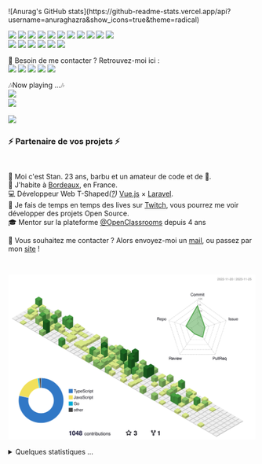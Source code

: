 <p>
![Anurag's GitHub stats](https://github-readme-stats.vercel.app/api?username=anuraghazra&show_icons=true&theme=radical)

  <p>
    <img src="https://img.shields.io/badge/-Visual%20Studio%20Code-23A9F2?style=flat-square&logo=Visual%20Studio%20Code&logoColor=white"/>
    <img src="https://img.shields.io/badge/-Github-181717?style=flat-square&logo=GitHub&logoColor=white"/>
    <img src="https://img.shields.io/badge/-Git-F44D27?style=flat-square&logo=Git&logoColor=white"/>
    <img src="https://img.shields.io/badge/-NPM-CB3837?style=flat-square&logo=NPM&logoColor=white"/>
    <img src="https://img.shields.io/badge/-Apache-D22128?style=flat-square&logo=Apache&logoColor=white"/>
    <img src="https://img.shields.io/badge/-Trello-0079BF?style=flat-square&logo=Trello&logoColor=white"/>
    <img src="https://img.shields.io/badge/-Slack-E01563?style=flat-square&logo=Slack&logoColor=white"/>
    <img src="https://img.shields.io/badge/-Sketch-FA6400?style=flat-square&logo=Sketch&logoColor=white"/>
    <img src="https://img.shields.io/badge/-MySQL-F29111?style=flat-square&logo=MySQL&logoColor=white"/>
    <img src="https://img.shields.io/badge/-Insomnia-5849BE?style=flat-square&logo=Insomnia&logoColor=white"/>
    <img src="https://img.shields.io/badge/-Notion-000000?style=flat-square&logo=Notion&logoColor=white"/><br/>
    <img src="https://img.shields.io/badge/-Laravel-F55247?style=flat-square&logo=Laravel&logoColor=white"/>
    <img src="https://img.shields.io/badge/-ESLint-4B32C3?style=flat-square&logo=ESLint&logoColor=white"/>
    <img src="https://img.shields.io/badge/-HTML5-E34F26?style=flat-square&logo=HTML5&logoColor=white"/>
    <img src="https://img.shields.io/badge/redis-%23DD0031.svg?style=for-the-badge&logo=redis&logoColor=white"/>
    <img src="https://img.shields.io/badge/-Debian-A80030?style=flat-square&logo=Debian&logoColor=white"/>
    <img src="https://img.shields.io/badge/MongoDB-%234ea94b.svg?style=for-the-badge&logo=mongodb&logoColor=white"/>
  </p>
</p>
<p>
  📣 Besoin de me contacter ? Retrouvez-moi ici :<br/>
  <a href="mailto:contact@daniels-roth-stan.fr?subject=[GitHub]%20🔥%20Prise%20de%20contact&body=Bonjour%20Stan%2C%0A%0AJe%20viens%20vers%20toi%20aujourd%27hui%20apr%C3%A8s%20avoir%20vu%20ton%20profil%20GitHub%20pour%20..."><img src="https://img.shields.io/badge/e‑mail-D14836.svg?style=for-the-badge&logo=GMail&logoColor=white"/></a>
  <a href="https://instagram.com/mrstandu33"><img src="https://img.shields.io/badge/instagram-E4405F.svg?style=for-the-badge&logo=instagram&logoColor=white"/></a>
  <a href="https://twitch.tv/mrstandu33"><img src="https://img.shields.io/badge/twitch-9146FF.svg?style=for-the-badge&logo=twitch&logoColor=white"/></a>
  <a href="https://linkedin.com/in/stan-daniels-roth-278478127"><img src="https://img.shields.io/badge/linkedin-0077B5.svg?style=for-the-badge&logo=linkedin&logoColor=white"/></a>
  <a href="https://twitter.com/mrstandu33"><img src="https://img.shields.io/badge/twitter-1DA1F2.svg?style=for-the-badge&logo=twitter&logoColor=white"/></a>
</p>
<p>
  🎶Now playing ...🎶<br/>
  <a href="http://spotify-informer.daniels-roth-stan.fr/">
    <img height="75" src="http://spotify-informer.daniels-roth-stan.fr/api"/>
  </a><br/>
  <a href="https://github.com/MrStanDu33/spotify-informer"><img src="https://img.shields.io/badge/built%20with%20MrStanDu33%2Fspotify‑informer-1ED760.svg?style=flat-square&logo=spotify&logoColor=white"/></a><br/>
</p>

<img src="http://views.whatilearened.today/views/github/MrStanDu33/views.svg"/>
<h3>⚡️ Partenaire de vos projets ⚡️</h3><br/>
<p>
  🧔 Moi c'est <bold>Stan</bold>. 23 ans, barbu et un amateur de code et de 🍺.<br/>
  💼 J'habite à <a href="https://www.google.com/maps?q=bordeaux">Bordeaux</a>, en France.<br/>
  💻 Développeur Web <bold>T-Shaped</bold><em>(<a href="https://letslearnabout.net/blog/what-it-is-a-t-shaped-developer-and-why-you-should-be-one">?</a>)</em> <bold><a href="https://vuejs.org">Vue.js</a></bold> × <bold><a href="https://laravel.com">Laravel</a></bold>.<br/>
  🎥 Je fais de temps en temps des lives sur <a href="https://twitch.tv/mrstandu33">Twitch</a>, vous pourrez me voir développer des projets Open Source. <br/>
  🎓 Mentor sur la plateforme <a href="https://github.com/OpenClassrooms">@OpenClassrooms</a> depuis 4 ans
</p>
<p>
  🔗 Vous souhaitez me contacter ? Alors envoyez-moi un <a href="mailto:contact@daniels-roth-stan.fr?subject=[GitHub]%20🔥%20Prise%20de%20contact&body=Bonjour%20Stan%2C%0A%0AJe%20viens%20vers%20toi%20aujourd%27hui%20apr%C3%A8s%20avoir%20vu%20ton%20profil%20GitHub%20pour%20...">mail</a>, ou passez par mon <a href="https://daniels-roth-stan.fr">site</a> !
</p><br/>

![](./profile-3d-contrib/profile-green-animate.svg)

<details>
  <summary>Quelques statistiques ...</summary><br/>

<!--START_SECTION:waka-->
![Profile Views](http://img.shields.io/badge/Profile%20Views-0-blue)

**🐱 My GitHub Data** 

> 📦 795.8 kB Used in GitHub's Storage 
 > 
> 🏆 945 Contributions in the Year 2023
 > 
> 🚫 Not Opted to Hire
 > 
> 📜 18 Public Repositories 
 > 
> 🔑 37 Private Repositories 
 > 
**I'm an Early 🐤** 

```text
🌞 Morning                1908 commits        ████░░░░░░░░░░░░░░░░░░░░░   17.65 % 
🌆 Daytime                3813 commits        █████████░░░░░░░░░░░░░░░░   35.28 % 
🌃 Evening                4352 commits        ██████████░░░░░░░░░░░░░░░   40.26 % 
🌙 Night                  736 commits         ██░░░░░░░░░░░░░░░░░░░░░░░   06.81 % 
```
📅 **I'm Most Productive on Sunday** 

```text
Monday                   1489 commits        ███░░░░░░░░░░░░░░░░░░░░░░   13.78 % 
Tuesday                  1692 commits        ████░░░░░░░░░░░░░░░░░░░░░   15.65 % 
Wednesday                1905 commits        ████░░░░░░░░░░░░░░░░░░░░░   17.62 % 
Thursday                 1268 commits        ███░░░░░░░░░░░░░░░░░░░░░░   11.73 % 
Friday                   688 commits         ██░░░░░░░░░░░░░░░░░░░░░░░   06.37 % 
Saturday                 1358 commits        ███░░░░░░░░░░░░░░░░░░░░░░   12.56 % 
Sunday                   2409 commits        ██████░░░░░░░░░░░░░░░░░░░   22.29 % 
```


📊 **This Week I Spent My Time On** 

```text
🕑︎ Time Zone: Africa/Cairo

💬 Programming Languages: 
TypeScript               7 hrs 56 mins       ██████████████████░░░░░░░   72.93 % 
JavaScript               1 hr 55 mins        ████░░░░░░░░░░░░░░░░░░░░░   17.62 % 
Other                    15 mins             █░░░░░░░░░░░░░░░░░░░░░░░░   02.39 % 
Bash                     12 mins             ░░░░░░░░░░░░░░░░░░░░░░░░░   01.90 % 
YAML                     10 mins             ░░░░░░░░░░░░░░░░░░░░░░░░░   01.58 % 

🔥 Editors: 
VS Code                  10 hrs 52 mins      █████████████████████████   100.00 % 

💻 Operating System: 
Windows                  10 hrs 52 mins      █████████████████████████   100.00 % 
```

**I Mostly Code in TypeScript** 

```text
TypeScript               37 repos            ███████████░░░░░░░░░░░░░░   44.58 % 
JavaScript               34 repos            ██████████░░░░░░░░░░░░░░░   40.96 % 
HTML                     6 repos             ██░░░░░░░░░░░░░░░░░░░░░░░   07.23 % 
CSS                      1 repo              ░░░░░░░░░░░░░░░░░░░░░░░░░   01.20 % 
Kotlin                   1 repo              ░░░░░░░░░░░░░░░░░░░░░░░░░   01.20 % 
```




 Last Updated on 26/11/2023 00:11:28 UTC
<!--END_SECTION:waka-->
</details>
